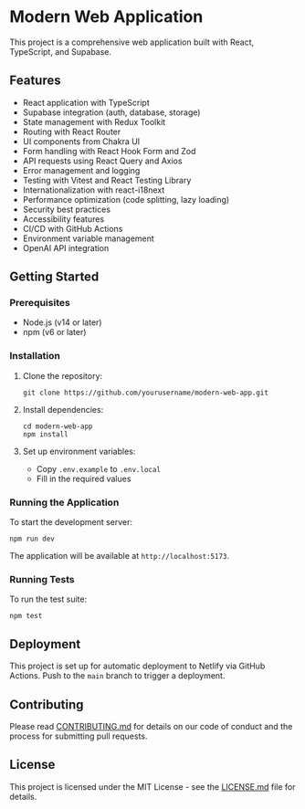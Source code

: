 # Modern Web Application

This project is a comprehensive web application built with React, TypeScript, and Supabase.

## Features

- React application with TypeScript
- Supabase integration (auth, database, storage)
- State management with Redux Toolkit
- Routing with React Router
- UI components from Chakra UI
- Form handling with React Hook Form and Zod
- API requests using React Query and Axios
- Error management and logging
- Testing with Vitest and React Testing Library
- Internationalization with react-i18next
- Performance optimization (code splitting, lazy loading)
- Security best practices
- Accessibility features
- CI/CD with GitHub Actions
- Environment variable management
- OpenAI API integration

## Getting Started

### Prerequisites

- Node.js (v14 or later)
- npm (v6 or later)

### Installation

1. Clone the repository:
   ```
   git clone https://github.com/yourusername/modern-web-app.git
   ```

2. Install dependencies:
   ```
   cd modern-web-app
   npm install
   ```

3. Set up environment variables:
   - Copy `.env.example` to `.env.local`
   - Fill in the required values

### Running the Application

To start the development server:

```
npm run dev
```

The application will be available at `http://localhost:5173`.

### Running Tests

To run the test suite:

```
npm test
```

## Deployment

This project is set up for automatic deployment to Netlify via GitHub Actions. Push to the `main` branch to trigger a deployment.

## Contributing

Please read [CONTRIBUTING.md](CONTRIBUTING.md) for details on our code of conduct and the process for submitting pull requests.

## License

This project is licensed under the MIT License - see the [LICENSE.md](LICENSE.md) file for details.